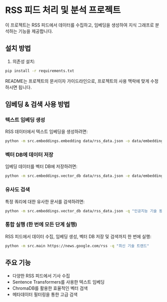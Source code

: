 # RSS 피드 처리 및 분석 프로젝트

이 프로젝트는 RSS 피드에서 데이터를 수집하고, 임베딩을 생성하여 지식 그래프로 분석하는 기능을 제공합니다.

## 설치 방법

1. 의존성 설치:

```bash
pip install -r requirements.txt
```

README는 프로젝트의 문서이자 가이드라인으로, 프로젝트의 사용 맥락에 맞게 수정하시면 됩니다.

## 임베딩 & 검색 사용 방법

### 텍스트 임베딩 생성

RSS 데이터에서 텍스트 임베딩을 생성하려면:

```bash
python -m src.embeddings.embedding data/rss_data.json -o data/embeddings.json
```

### 벡터 DB에 데이터 저장

임베딩 데이터를 벡터 DB에 저장하려면:

```bash
python -m src.embeddings.vector_db data/rss_data.json -e data/embeddings.json
```

### 유사도 검색

특정 쿼리에 대한 유사한 문서를 검색하려면:

```bash
python -m src.embeddings.vector_db data/rss_data.json -q "인공지능 기술 동향" -n 5
```

### 통합 실행 (한 번에 모든 단계 실행)

RSS 피드에서 데이터 수집, 임베딩 생성, 벡터 DB 저장 및 검색까지 한 번에 실행:

```bash
python -m src.main https://news.google.com/rss -q "최신 기술 트렌드"
```

## 주요 기능

- 다양한 RSS 피드에서 기사 수집
- Sentence Transformers를 사용한 텍스트 임베딩
- ChromaDB를 활용한 효율적인 벡터 검색
- 메타데이터 필터링을 통한 고급 검색